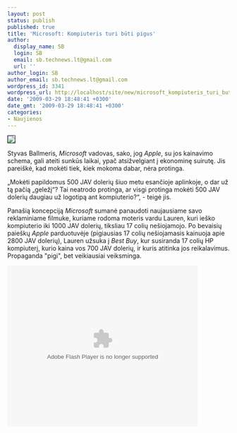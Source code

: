 ```yaml
---
layout: post
status: publish
published: true
title: 'Microsoft: Kompiuteris turi būti pigus'
author:
  display_name: SB
  login: SB
  email: sb.technews.lt@gmail.com
  url: ''
author_login: SB
author_email: sb.technews.lt@gmail.com
wordpress_id: 3341
wordpress_url: http://localhost/site/new/microsoft_kompiuteris_turi_buti_pigus/
date: '2009-03-29 18:48:41 +0300'
date_gmt: '2009-03-29 18:48:41 +0300'
categories:
- Naujienos
---
```

<div class="imgright"><img src="http://tbn1.google.com/images?q=tbn:6yslNIfhObBxTM:http://digitoneonline.com/shop/images/notebook%2520hp%25206820s.jpg" border="1" /></div>
<p>Styvas Ballmeris, <i>Microsoft</i> vadovas, sako, jog <i>Apple</i>, su jos kainavimo schema, gali ateiti sunkūs laikai, ypač atsižvelgiant į ekonominę suirutę. Jis pareiškė, kad mokėti tiek, kiek mokoma dabar, nėra protinga.</p>
<p>„Mokėti papildomus 500 JAV dolerių šiuo metu esančioje aplinkoje, o dar už tą pačią „geležį“? Tai neatrodo protinga, ar visgi protinga mokėti 500 JAV dolerių daugiau už logotipą ant kompiuterio?“, - teigė jis.</p>
<p>Panašią koncepciją <i>Microsoft</i> sumanė panaudoti naujausiame savo reklaminiame filmuke, kuriame rodoma moteris vardu Lauren, kuri ieško kompiuterio iki 1000 JAV dolerių, tiksliau 17 colių nešiojamojo. Po bevaisių paieškų <i>Apple</i> parduotuvėje (pigiausias 17 colių nešiojamasis kainuoja apie 2800 JAV dolerių), Lauren užsuka į <i>Best Buy</i>, kur susiranda 17 colių HP kompiuterį, kurio kaina vos 700 JAV dolerių, ir kuris atitinka jos reikalavimus. Propaganda "pigi", bet veikiausiai veiksminga.</p>
<p><embed src="http://images.video.msn.com/flash/soapbox1_1.swf" width="432" height="364" id="4goil8a4" type="application/x-shockwave-flash" allowFullScreen="true" allowScriptAccess="always" pluginspage="http://macromedia.com/go/getflashplayer" flashvars="c=v&v=0bb6a07c-c829-4562-8375-49e6693810c7&ifs=true&fr=msnvideo&mkt=en-US"></embed><noembed><br/><a href="http://video.msn.com/video.aspx?vid=0bb6a07c-c829-4562-8375-49e6693810c7" target="_new" title="Laptop Hunters $1000 – Lauren Gets an HP Pavilion">Video: Laptop Hunters $1000 – Lauren Gets an HP Pavilion</a></noembed></p>
